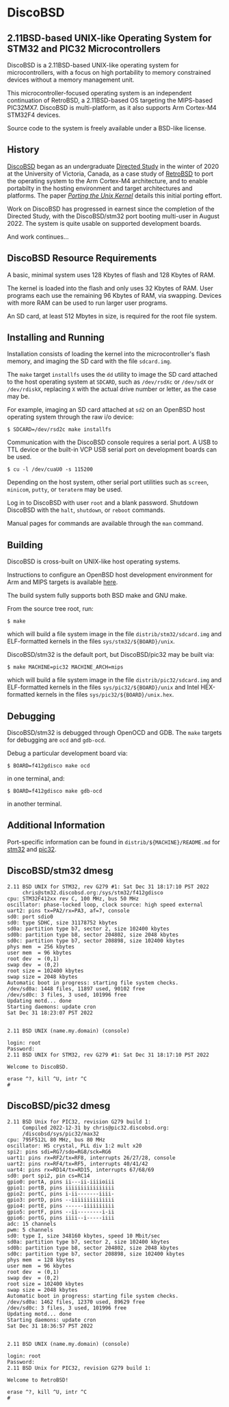 DiscoBSD
========

2.11BSD-based UNIX-like Operating System for STM32 and PIC32 Microcontrollers
-----------------------------------------------------------------------------

DiscoBSD is a 2.11BSD-based UNIX-like operating system for microcontrollers,
with a focus on high portability to memory constrained devices without a
memory management unit.

This microcontroller-focused operating system is an independent continuation
of RetroBSD, a 2.11BSD-based OS targeting the MIPS-based PIC32MX7.
DiscoBSD is multi-platform, as it also supports Arm Cortex-M4 STM32F4 devices.

Source code to the system is freely available under a BSD-like license.

History
-------

[DiscoBSD][1] began as an undergraduate [Directed Study][2] in the winter of
2020 at the University of Victoria, Canada, as a case study of [RetroBSD][3]
to port the operating system to the Arm Cortex-M4 architecture, and to enable
portabilty in the hosting environment and target architectures and platforms.
The paper [*Porting the Unix Kernel*][4] details this initial porting effort.

Work on DiscoBSD has progressed in earnest since the completion of the
Directed Study, with the DiscoBSD/stm32 port booting multi-user in
August 2022. The system is quite usable on supported development boards.

And work continues...

[1]: http://DiscoBSD.org
[2]: https://github.com/chettrick/CSC490
[3]: https://RetroBSD.org
[4]: https://github.com/chettrick/CSC490/raw/master/project_outputs/Porting_the_Unix_Kernel-CSC490-Christopher_Hettrick.pdf

DiscoBSD Resource Requirements
------------------------------

A basic, minimal system uses 128 Kbytes of flash and 128 Kbytes of RAM.

The kernel is loaded into the flash and only uses 32 Kbytes of RAM.
User programs each use the remaining 96 Kbytes of RAM, via swapping.
Devices with more RAM can be used to run larger user programs.

An SD card, at least 512 Mbytes in size, is required for the root file system.

Installing and Running
----------------------

Installation consists of loading the kernel into the microcontroller's flash
memory, and imaging the SD card with the file `sdcard.img`.

The `make` target `installfs` uses the `dd` utility to image the SD card
attached to the host operating system at `SDCARD`, such as `/dev/rsdXc` or
`/dev/sdX` or `/dev/rdiskX`, replacing `X` with the actual drive number or
letter, as the case may be.

For example, imaging an SD card attached at `sd2` on an OpenBSD host
operating system through the raw i/o device:

    $ SDCARD=/dev/rsd2c make installfs

Communication with the DiscoBSD console requires a serial port. A USB to TTL
device or the built-in VCP USB serial port on development boards can be used.

    $ cu -l /dev/cuaU0 -s 115200

Depending on the host system, other serial port utilities such as `screen`,
`minicom`, `putty`, or `teraterm` may be used.

Log in to DiscoBSD with user `root` and a blank password.
Shutdown DiscoBSD with the `halt`, `shutdown`, or `reboot` commands.

Manual pages for commands are available through the `man` command.

Building
--------

DiscoBSD is cross-built on UNIX-like host operating systems.

Instructions to configure an OpenBSD host development environment for
Arm and MIPS targets is available [here][5].

The build system fully supports both BSD make and GNU make.

From the source tree root, run:

    $ make

which will build a file system image in the file `distrib/stm32/sdcard.img`
and ELF-formatted kernels in the files `sys/stm32/${BOARD}/unix`.

DiscoBSD/stm32 is the default port, but DiscoBSD/pic32 may be built via:

    $ make MACHINE=pic32 MACHINE_ARCH=mips

which will build a file system image in the file `distrib/pic32/sdcard.img`
and ELF-formatted kernels in the files `sys/pic32/${BOARD}/unix` and
Intel HEX-formatted kernels in the files `sys/pic32/${BOARD}/unix.hex`.

[5]: tools/openbsd/README.md

Debugging
---------

DiscoBSD/stm32 is debugged through OpenOCD and GDB. The `make` targets for
debugging are `ocd` and `gdb-ocd`.

Debug a particular development board via:

    $ BOARD=f412gdisco make ocd

in one terminal, and:

    $ BOARD=f412gdisco make gdb-ocd

in another terminal.

Additional Information
----------------------

Port-specific information can be found in `distrib/${MACHINE}/README.md`
for [stm32][6] and [pic32][7].

[6]: distrib/stm32/README.md
[7]: distrib/pic32/README.md

DiscoBSD/stm32 dmesg
--------------------

```
2.11 BSD UNIX for STM32, rev G279 #1: Sat Dec 31 18:17:10 PST 2022
     chris@stm32.discobsd.org:/sys/stm32/f412gdisco
cpu: STM32F412xx rev C, 100 MHz, bus 50 MHz
oscillator: phase-locked loop, clock source: high speed external
uart2: pins tx=PA2/rx=PA3, af=7, console
sd0: port sdio0
sd0: type SDHC, size 31178752 kbytes
sd0a: partition type b7, sector 2, size 102400 kbytes
sd0b: partition type b8, sector 204802, size 2048 kbytes
sd0c: partition type b7, sector 208898, size 102400 kbytes
phys mem  = 256 kbytes
user mem  = 96 kbytes
root dev  = (0,1)
swap dev  = (0,2)
root size = 102400 kbytes
swap size = 2048 kbytes
Automatic boot in progress: starting file system checks.
/dev/sd0a: 1448 files, 11897 used, 90102 free
/dev/sd0c: 3 files, 3 used, 101996 free
Updating motd... done
Starting daemons: update cron 
Sat Dec 31 18:23:07 PST 2022


2.11 BSD UNIX (name.my.domain) (console)

login: root
Password:
2.11 BSD UNIX for STM32, rev G279 #1: Sat Dec 31 18:17:10 PST 2022

Welcome to DiscoBSD.

erase ^?, kill ^U, intr ^C
# 
```

DiscoBSD/pic32 dmesg
--------------------

```
2.11 BSD Unix for PIC32, revision G279 build 1:
     Compiled 2022-12-31 by chris@pic32.discobsd.org:
     /discobsd/sys/pic32/max32
cpu: 795F512L 80 MHz, bus 80 MHz
oscillator: HS crystal, PLL div 1:2 mult x20
spi2: pins sdi=RG7/sdo=RG8/sck=RG6
uart1: pins rx=RF2/tx=RF8, interrupts 26/27/28, console
uart2: pins rx=RF4/tx=RF5, interrupts 40/41/42
uart4: pins rx=RD14/tx=RD15, interrupts 67/68/69
sd0: port spi2, pin cs=RC14
gpio0: portA, pins ii---ii-iiiioiii
gpio1: portB, pins iiiiiiiiiiiiiiii
gpio2: portC, pins i-ii-------iiii-
gpio3: portD, pins --iiiiiiiiiiiiii
gpio4: portE, pins ------iiiiiiiiii
gpio5: portF, pins --ii--------i-ii
gpio6: portG, pins iiii--i-----iiii
adc: 15 channels
pwm: 5 channels
sd0: type I, size 348160 kbytes, speed 10 Mbit/sec
sd0a: partition type b7, sector 2, size 102400 kbytes
sd0b: partition type b8, sector 204802, size 2048 kbytes
sd0c: partition type b7, sector 208898, size 102400 kbytes
phys mem  = 128 kbytes
user mem  = 96 kbytes
root dev  = (0,1)
swap dev  = (0,2)
root size = 102400 kbytes
swap size = 2048 kbytes
Automatic boot in progress: starting file system checks.
/dev/sd0a: 1462 files, 12370 used, 89629 free
/dev/sd0c: 3 files, 3 used, 101996 free
Updating motd... done
Starting daemons: update cron 
Sat Dec 31 18:36:57 PST 2022


2.11 BSD UNIX (name.my.domain) (console)

login: root
Password:
2.11 BSD Unix for PIC32, revision G279 build 1:

Welcome to RetroBSD!

erase ^?, kill ^U, intr ^C
# 
```
